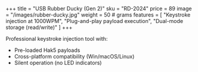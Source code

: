 +++
title = "USB Rubber Ducky (Gen 2)"
sku = "RD-2024"
price = 89
image = "/images/rubber-ducky.jpg"
weight = 50  # grams
features = [
  "Keystroke injection at 1000WPM",
  "Plug-and-play payload execution",
  "Dual-mode storage (read/write)"
]
+++

Professional keystroke injection tool with:
- Pre-loaded Hak5 payloads
- Cross-platform compatibility (Win/macOS/Linux)
- Silent operation (no LED indicators)
